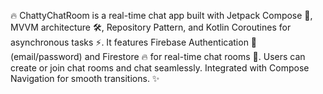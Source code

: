 🔥 ChattyChatRoom is a real-time chat app built with Jetpack Compose 🚀, MVVM architecture 🛠️, Repository Pattern, and Kotlin Coroutines for asynchronous tasks ⚡. It features Firebase Authentication 🔑 (email/password) and Firestore 🔥 for real-time chat rooms 💬. Users can create or join chat rooms and chat seamlessly. Integrated with Compose Navigation for smooth transitions. ✨